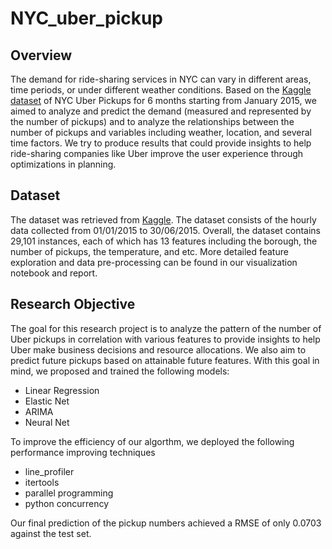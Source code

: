 # NYC_uber_pickup

## Overview
The demand for ride-sharing services in NYC can vary in different areas, time periods, or under different weather conditions. Based on the [Kaggle dataset](https://www.kaggle.com/yannisp/uber-pickups-enriched) of NYC Uber Pickups for 6 months starting from January 2015, we aimed to analyze and predict the demand (measured and represented by the number of pickups) and to analyze the relationships between the number of pickups and variables including weather, location, and several time factors. We try to produce results that could provide insights to help ride-sharing companies like Uber improve the user experience through optimizations in planning.

## Dataset
The dataset was retrieved from [Kaggle](https://www.kaggle.com/yannisp/uber-pickups-enriched). The dataset consists of the hourly data collected from 01/01/2015 to 30/06/2015. Overall, the dataset contains 29,101 instances, each of which has 13 features including the borough, the number of pickups, the temperature, and etc. More detailed feature exploration and data pre-processing can be found in our visualization notebook and report. 

## Research Objective
The goal for this research project is to analyze the pattern of the number of Uber pickups in correlation with various features to provide insights to help Uber make business decisions and resource allocations. We also aim to predict future pickups based on attainable future features. With this goal in mind, we proposed and trained the following models:
* Linear Regression
* Elastic Net
* ARIMA
* Neural Net

To improve the efficiency of our algorthm, we deployed the following performance improving techniques
* line_profiler
* itertools
* parallel programming
* python concurrency

Our final prediction of the pickup numbers achieved a RMSE of only 0.0703 against the test set. 

